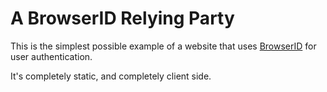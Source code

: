 # A BrowserID Relying Party

This is the simplest possible example of a website that uses
[BrowserID](https://github.com/mozilla/browserid) for user
authentication.

It's completely static, and completely client side.

